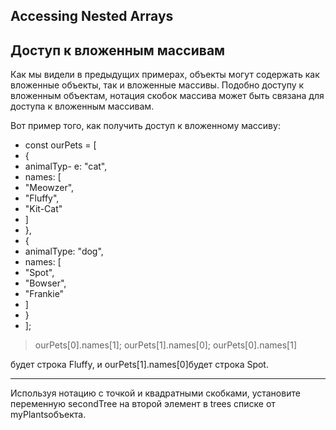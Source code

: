 ## Accessing Nested Arrays


## Доступ к вложенным массивам

Как мы видели в предыдущих примерах, объекты могут содержать как вложенные объекты, так и вложенные массивы. Подобно доступу к вложенным объектам, нотация скобок массива может быть связана для доступа к вложенным массивам.

Вот пример того, как получить доступ к вложенному массиву:

- const ourPets = [
- {
- animalTyp- e: "cat",
- names: [
- "Meowzer",
- "Fluffy",
- "Kit-Cat"
- ]
- },
- {
- animalType: "dog",
- names: [
- "Spot",
- "Bowser",
- "Frankie"
- ]
- }
- ];

> ourPets[0].names[1];
> ourPets[1].names[0];
> ourPets[0].names[1]

будет строка Fluffy, и ourPets[1].names[0]будет строка Spot.

<hr>

Используя нотацию с точкой и квадратными скобками, установите переменную secondTree на второй элемент в trees списке от myPlantsобъекта.



